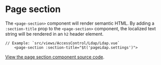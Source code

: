 # Page section

The `<page-section>` component will render semantic HTML. By adding a
`:section-title` prop to the `<page-section>` component, the localized text
string will be rendered in an `h2` header element.

```vue
// Example: `src/views/AccessControl/Ldap/Ldap.vue`
    <page-section :section-title="$t('pageLdap.settings')">
```

[View the page section component source code](https://github.com/openbmc/webui-vue/blob/master/src/components/Global/PageSection.vue).
